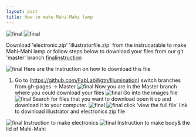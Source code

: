 ```yaml
---
layout: post
title: How to make Mahi-Mahi lamp
---
```


![final]({{site.baseurl}}/images/description.jpg)
![final]({{site.baseurl}}/images/constructionplan.jpg)


Download 'electronic.zip' 'illustratorfile.zip' from the instrucatable to make Mahi-Mahi lamp or follow steps below to download your files from our git 'master' branch
[finalinstruction](http://www.instructables.com/id/MAHI-MAHI-Lamp/ "mahimahiInstructable")

![final]({{site.baseurl}}/images/github1.png)
Here are the Instruction on how to download this file
1. Go to (https://github.com/FabLabWgtn/Illumination)
switch branches from gh-pages -> Master
![final]({{site.baseurl}}/images/github2.png)
Now you are in the Master branch where you could download your files
![final]({{site.baseurl}}/images/github3.png)
Go into the images file
![final]({{site.baseurl}}/images/github4.png)
Search for files that you want to download open it up and download it to your computer.
![final]({{site.baseurl}}/images/github5.png)
![final]({{site.baseurl}}/images/github6.png)
click 'view the full file' link to download illustrator and electronics zip file

![final]({{site.baseurl}}/images/flattenelectronicguide.jpg)
Instruction to make electronics
![final]({{site.baseurl}}/images/flattenbodyguide.jpg)
Instruction to make body& the lid of Mahi-Mahi